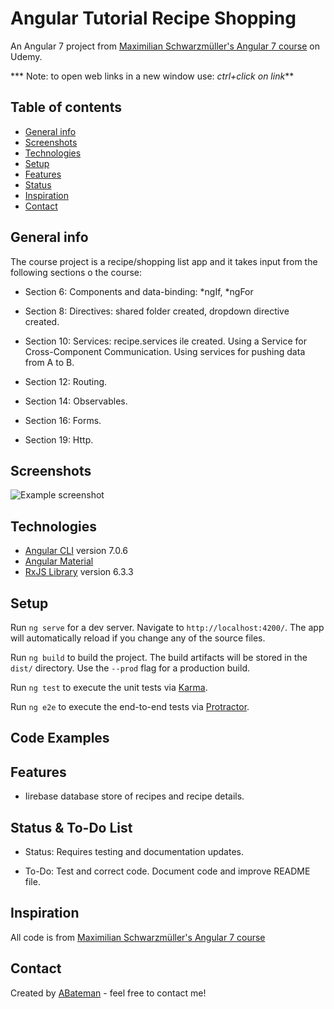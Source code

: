 # Angular Tutorial Recipe Shopping

An Angular 7 project from [Maximilian Schwarzmüller's Angular 7 course](https://www.udemy.com/the-complete-guide-to-angular-2/learn/v4/overview) on Udemy.

*** Note: to open web links in a new window use: _ctrl+click on link_**

## Table of contents

* [General info](#general-info)
* [Screenshots](#screenshots)
* [Technologies](#technologies)
* [Setup](#setup)
* [Features](#features)
* [Status](#status)
* [Inspiration](#inspiration)
* [Contact](#contact)

## General info

The course project is a recipe/shopping list app and it takes input from the following sections o the course:

* Section 6: Components and data-binding: *ngIf, *ngFor

* Section 8: Directives: shared folder created, dropdown directive created.

* Section 10: Services: recipe.services ile created. Using a Service for Cross-Component Communication. Using services for pushing data from A to B.

* Section 12: Routing.

* Section 14: Observables.

* Section 16: Forms.

* Section 19: Http.

## Screenshots

![Example screenshot](./img/.png)

## Technologies

* [Angular CLI](https://github.com/angular/angular-cli) version 7.0.6
* [Angular Material](https://material.angular.io/)
* [RxJS Library](https://angular.io/guide/rx-library) version 6.3.3

## Setup

Run `ng serve` for a dev server. Navigate to `http://localhost:4200/`. The app will automatically reload if you change any of the source files.

Run `ng build` to build the project. The build artifacts will be stored in the `dist/` directory. Use the `--prod` flag for a production build.

Run `ng test` to execute the unit tests via [Karma](https://karma-runner.github.io).

Run `ng e2e` to execute the end-to-end tests via [Protractor](http://www.protractortest.org/).

## Code Examples

## Features

* Iirebase database store of recipes and recipe details.

## Status & To-Do List

* Status: Requires testing and documentation updates.

* To-Do: Test and correct code. Document code and improve README file.

## Inspiration

All code is from [Maximilian Schwarzmüller's Angular 7 course](https://www.udemy.com/the-complete-guide-to-angular-2/learn/v4/overview)

## Contact

Created by [ABateman](https://www.andrewbateman.org) - feel free to contact me!
